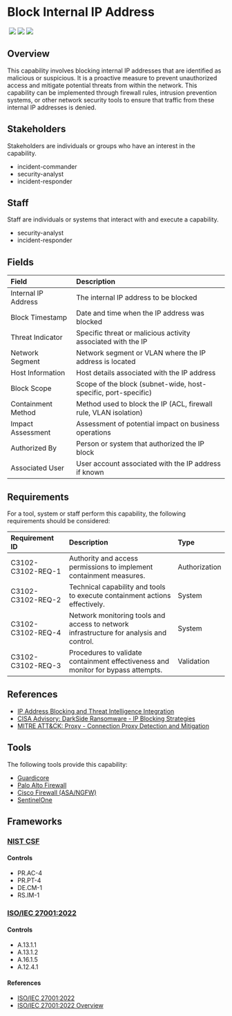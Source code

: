 # Block Internal IP Address
&nbsp;![](https://img.shields.io/badge/ID-C3102-blue)&nbsp;![](https://img.shields.io/badge/Phase-Containment_%28P0003%29-blue)&nbsp;![](https://img.shields.io/badge/Category-Network-blue)
## Overview
This capability involves blocking internal IP addresses that are identified as malicious or suspicious. It is a proactive measure to prevent unauthorized access and mitigate potential threats from within the network. This capability can be implemented through firewall rules, intrusion prevention systems, or other network security tools to ensure that traffic from these internal IP addresses is denied.

## Stakeholders
Stakeholders are individuals or groups who have an interest in the capability.

- incident-commander
- security-analyst
- incident-responder

## Staff
Staff are individuals or systems that interact with and execute a capability.

- security-analyst
- incident-responder

## Fields
| Field | Description |
| :--- | :--- |
| Internal IP Address | The internal IP address to be blocked |
| Block Timestamp | Date and time when the IP address was blocked |
| Threat Indicator | Specific threat or malicious activity associated with the IP |
| Network Segment | Network segment or VLAN where the IP address is located |
| Host Information | Host details associated with the IP address |
| Block Scope | Scope of the block (subnet-wide, host-specific, port-specific) |
| Containment Method | Method used to block the IP (ACL, firewall rule, VLAN isolation) |
| Impact Assessment | Assessment of potential impact on business operations |
| Authorized By | Person or system that authorized the IP block |
| Associated User | User account associated with the IP address if known |

## Requirements
For a tool, system or staff perform this capability, the following requirements should be considered:

| Requirement ID | Description | Type |
| :--- | :--- | :--- |
| C3102-C3102-REQ-1 | Authority and access permissions to implement containment measures. | Authorization|
| C3102-C3102-REQ-2 | Technical capability and tools to execute containment actions effectively. | System|
| C3102-C3102-REQ-4 | Network monitoring tools and access to network infrastructure for analysis and control. | System|
| C3102-C3102-REQ-3 | Procedures to validate containment effectiveness and monitor for bypass attempts. | Validation|

## References

- [IP Address Blocking and Threat Intelligence Integration](https://www.sans.org/white-papers/37532/)
- [CISA Advisory: DarkSide Ransomware - IP Blocking Strategies](https://www.cisa.gov/news-events/cybersecurity-advisories/aa21-131a)
- [MITRE ATT&CK: Proxy - Connection Proxy Detection and Mitigation](https://attack.mitre.org/techniques/T1090/)
## Tools
The following tools provide this capability:

- [Guardicore](../tool/guardicore/C3102.md)
- [Palo Alto Firewall](../tool/palo-alto-fw/C3102.md)
- [Cisco Firewall (ASA/NGFW)](../tool/cisco-fw/C3102.md)
- [SentinelOne](../tool/sentinelone/C3102.md)

## Frameworks
### [NIST CSF](../frameworks/F0003.md)

#### Controls

- PR.AC-4 
- PR.PT-4 
- DE.CM-1 
- RS.IM-1 

### [ISO/IEC 27001:2022](../frameworks/F0002.md)

#### Controls

- A.13.1.1 
- A.13.1.2 
- A.16.1.5 
- A.12.4.1 

#### References

- [ISO/IEC 27001:2022](https://www.iso.org/standard/82875.html)
- [ISO/IEC 27001:2022 Overview](https://www.iso.org/isoiec-27001-information-security.html)